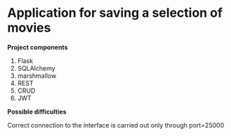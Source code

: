 # Application for saving a selection of movies


**Project components**

1. Flask
2. SQLAlchemy
3. marshmallow
4. REST
5. CRUD
6. JWT

**Possible difficulties**

Correct connection to the interface is carried out only through port=25000

